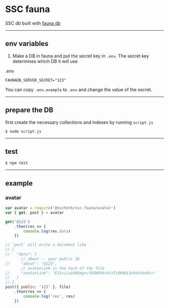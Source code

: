 # SSC fauna

SSC db built with [fauna db](https://fauna.com/)

---------------------------------------------------

## env variables
1. Make a DB in fauna and put the secret key in `.env`.
The secret key determines which DB it will use

.env
```
FAUNADB_SERVER_SECRET="123"
```

You can copy `.env.example` to `.env` and change the value of the secret.

--------------------------------------------

## prepare the DB
first create the necessary collections and indexes by running `script.js`
```
$ node script.js
```

----------------------------------------

## test
```
$ npm test
```

---------------------------------------

## example

### avatar

```js
var avatar = require('@nichoth/ssc-fauna/avatar')
var { get, post } = avatar

get('@123')
    .then(res => {
        console.log(res.data)
    })

// `post` will write a document like
// {
//   "data": {
       // about -- your public ID
//     "about": "@123",
       // avatarLink is the hash of the file
//     "avatarLink": "E21vi/w190Gmg+cfO5WXh6r6iYTzQkWUL9ah6shs4kc="
//   }
// }
post({ public: '123' }, file)
    .then(res => {
        console.log('res', res)
    })
```


